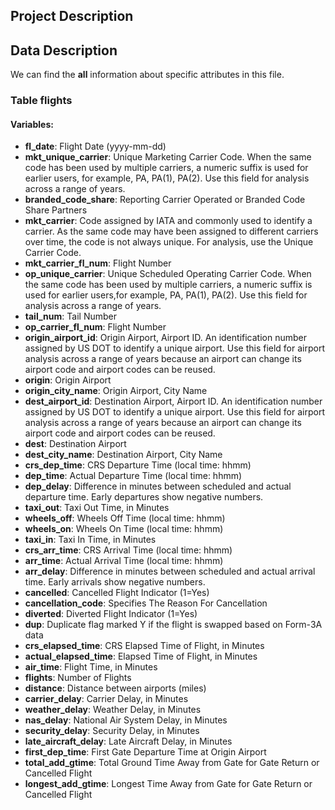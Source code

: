 ## Project Description




## Data Description

We can find the **all** information about specific attributes in this file.


### Table **flights**

#### Variables:

- **fl_date**: Flight Date (yyyy-mm-dd)
- **mkt_unique_carrier**: Unique Marketing Carrier Code. When the same code has been used by multiple carriers, a numeric suffix is used for earlier users, for example, PA, PA(1), PA(2). Use this field for analysis across a range of years.
- **branded_code_share**: Reporting Carrier Operated or Branded Code Share Partners
- **mkt_carrier**: Code assigned by IATA and commonly used to identify a carrier. As the same code may have been assigned to different carriers over time, the code is not always unique. For analysis, use the Unique Carrier Code.
- **mkt_carrier_fl_num**: Flight Number
- **op_unique_carrier**: Unique Scheduled Operating Carrier Code. When the same code has been used by multiple carriers, a numeric suffix is used for earlier users,for example, PA, PA(1), PA(2). Use this field for analysis across a range of years.
- **tail_num**: Tail Number
- **op_carrier_fl_num**: Flight Number
- **origin_airport_id**: Origin Airport, Airport ID. An identification number assigned by US DOT to identify a unique airport. Use this field for airport analysis across a range of years because an airport can change its airport code and airport codes can be reused.
- **origin**: Origin Airport
- **origin_city_name**: Origin Airport, City Name
- **dest_airport_id**: Destination Airport, Airport ID. An identification number assigned by US DOT to identify a unique airport. Use this field for airport analysis across a range of years because an airport can change its airport code and airport codes can be reused.
- **dest**: Destination Airport
- **dest_city_name**: Destination Airport, City Name
- **crs_dep_time**: CRS Departure Time (local time: hhmm)
- **dep_time**: Actual Departure Time (local time: hhmm)
- **dep_delay**: Difference in minutes between scheduled and actual departure time. Early departures show negative numbers.	
- **taxi_out**: Taxi Out Time, in Minutes
- **wheels_off**: Wheels Off Time (local time: hhmm)
- **wheels_on**: Wheels On Time (local time: hhmm)
- **taxi_in**: 	Taxi In Time, in Minutes
- **crs_arr_time**: CRS Arrival Time (local time: hhmm)
- **arr_time**: Actual Arrival Time (local time: hhmm)
- **arr_delay**: Difference in minutes between scheduled and actual arrival time. Early arrivals show negative numbers.
- **cancelled**: Cancelled Flight Indicator (1=Yes)
- **cancellation_code**: Specifies The Reason For Cancellation
- **diverted**: Diverted Flight Indicator (1=Yes)
- **dup**: Duplicate flag marked Y if the flight is swapped based on Form-3A data
- **crs_elapsed_time**: CRS Elapsed Time of Flight, in Minutes
- **actual_elapsed_time**: Elapsed Time of Flight, in Minutes
- **air_time**: Flight Time, in Minutes
- **flights**: Number of Flights
- **distance**: Distance between airports (miles)
- **carrier_delay**: Carrier Delay, in Minutes
- **weather_delay**: Weather Delay, in Minutes
- **nas_delay**: National Air System Delay, in Minutes
- **security_delay**: Security Delay, in Minutes
- **late_aircraft_delay**: Late Aircraft Delay, in Minutes
- **first_dep_time**: First Gate Departure Time at Origin Airport
- **total_add_gtime**: Total Ground Time Away from Gate for Gate Return or Cancelled Flight
- **longest_add_gtime**: Longest Time Away from Gate for Gate Return or Cancelled Flight




